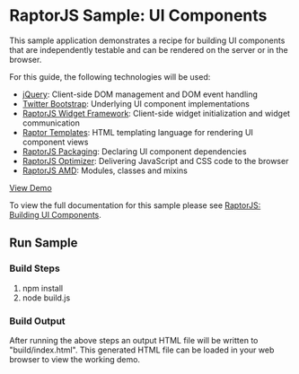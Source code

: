 RaptorJS Sample: UI Components
==============================

This sample application demonstrates a recipe for building UI components that are 
independently testable and can be rendered on the server or in the browser.

For this guide, the following technologies will be used:
* [jQuery](http://jquery.com/): Client-side DOM management and DOM event handling
* [Twitter Bootstrap](http://twitter.github.com/bootstrap/): Underlying UI component implementations
* [RaptorJS Widget Framework](http://raptorjs.org/widgets/): Client-side widget initialization and widget communication
* [Raptor Templates](http://raptorjs.org/raptor-templates/): HTML templating language for rendering UI component views
* [RaptorJS Packaging](http://raptorjs.org/packaging/): Declaring UI component dependencies
* [RaptorJS Optimizer](http://raptorjs.org/optimizer/): Delivering JavaScript and CSS code to the browser
* [RaptorJS AMD](http://raptorjs.org/modules-classes/): Modules, classes and mixins

[View Demo](http://raptorjs.org/demos/ui-components/)

To view the full documentation for this sample please see [RaptorJS: Building UI Components](http://raptorjs.org/ui-components/).

## Run Sample

### Build Steps
1. npm install
2. node build.js

### Build Output
After running the above steps an output HTML file will be written to "build/index.html". 
This generated HTML file can be loaded in your web browser to view the working demo.
